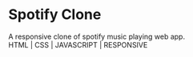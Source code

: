 # Spotify Clone
A responsive clone of spotify music playing web app.\
HTML | CSS | JAVASCRIPT | RESPONSIVE
